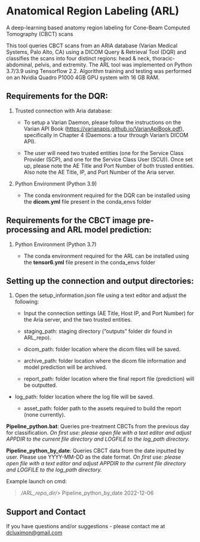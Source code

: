 # Anatomical Region Labeling (ARL)
A deep-learning based anatomy region labeling for Cone-Beam Computed Tomography (CBCT) scans

This tool queries CBCT scans from an ARIA database (Varian Medical Systems, Palo Alto, CA) using a DICOM Query & Retrieval Tool (DQR) and classifies the scans into four distinct regions: head & neck, thoracic-abdominal, pelvis, and extremity. The ARL tool was implemented on Python 3.7/3.9 using Tensorflow 2.2. Algorithm training and testing was performed on an Nvidia Quadro P1000 4GB GPU system with 16 GB RAM.

## Requirements for the DQR:
1.	Trusted connection with Aria database:

    - To setup a Varian Daemon, please follow the instructions on the Varian API Book (https://varianapis.github.io/VarianApiBook.pdf), specifically in Chapter 4      (Daemons: a tour through Varian’s DICOM API).

    - The user will need two trusted entities (one for the Service Class Provider (SCP), and one for the Service Class User (SCU)). Once set up, please note the AE Title and Port Number of both trusted entities. Also note the AE Title, IP, and Port Number of the Aria server.

2.	Python Environment (Python 3.9)

    - The conda environment required for the DQR can be installed using the **dicom.yml** file present in the conda_envs folder

## Requirements for the CBCT image pre-processing and ARL model prediction:
1.	Python Environment (Python 3.7)

    - The conda environment required for the ARL can be installed using the **tensor6.yml** file present in the conda_envs folder

## Setting up the connection and output directories:
1.	Open the setup_information.json file using a text editor and adjust the following:

    - Input the connection settings (AE Title, Host IP, and Port Number) for the Aria server, and the two trusted entities.
  
    - staging_path: staging directory (“outputs” folder dir found in ARL_repo).
  
    - dicom_path: folder location where the dicom files will be saved.
  
    - archive_path: folder location where the dicom file information and model prediction will be archived.
  
    - report_path: folder location where the final report file (prediction) will be outputted.
  
  - log_path: folder location where the log file will be saved.
  
    - asset_path: folder path to the assets required to build the report (none currently).

**Pipeline_python.bat**: Queries pre-treatment CBCTs from the previous day for classification. *On first use: please open file with a text editor and adjust APPDIR to the current file directory and LOGFILE to the log_path directory.*

**Pipeline_python_by_date**: Queries CBCT data from the date inputted by user. Please use YYYY-MM-DD as the date format. *On first use: please open file with a text editor and adjust APPDIR to the current file directory and LOGFILE to the log_path directory.*

Example launch on cmd:
> */ARL_repo_dir/*> Pipeline_python_by_date 2022-12-06

## Support and Contact
If you have questions and/or suggestions - please contact me at dcluximon@gmail.com
